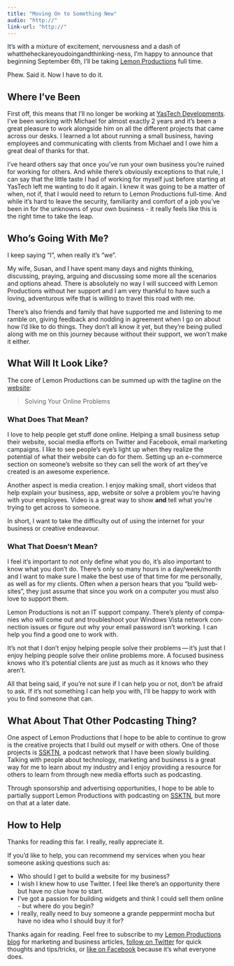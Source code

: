 ```yaml
---
title: "Moving On to Something New"
audio: "http://"
link-url: "http://"
---
```

<p>It&#8217;s with a mixture of excitement, nervousness and a dash of whattheheckareyoudoingandthinking-ness, I&#8217;m happy to announce that beginning September 6th, I&#8217;ll be taking <a href="http://lemonproductions.ca">Lemon Productions</a> full time.</p>
<p>Phew. Said it. Now I have to do it.</p>
<h2 id="where_i8217ve_been">Where I&#8217;ve Been</h2>
<p>First off, this means that I&#8217;ll no longer be working at <a href="http://www.yastech.ca">YasTech Developments</a>. I&#8217;ve been working with Michael for almost exactly 2 years and it&#8217;s been a great pleasure to work alongside him on all the different projects that came across our desks. I learned a lot about running a small business, having employees and communicating with clients from Michael and I owe him a great deal of thanks for that.</p>
<p>I&#8217;ve heard others say that once you&#8217;ve run your own business you&#8217;re ruined for working for others. And while there&#8217;s obviously exceptions to that rule, I can say that the little taste I had of working for myself just before starting at YasTech left me wanting to do it again. I knew it was going to be a matter of when, not if, that I would need to return to Lemon Productions full-time. And while it&#8217;s hard to leave the security, familiarity and comfort of a job you&#8217;ve been in for the unknowns of your own business - it really feels like this is the right time to take the leap.</p>
<h2 id="who8217s_going_with_me">Who&#8217;s Going With Me?</h2>
<p>I keep saying &#8220;I&#8221;, when really it&#8217;s &#8220;we&#8221;.</p>
<p>My wife, Susan, and I have spent many days and nights thinking, discussing, praying, arguing and discussing some more all the scenarios and options ahead. There is absolutely no way I will succeed with Lemon Productions without her support and I am very thankful to have such a loving, adventurous wife that is willing to travel this road with me. </p>
<p>There&#8217;s also friends and family that have supported me and listening to me ramble on, giving feedback and nodding in agreement when I go on about how I&#8217;d like to do things. They don&#8217;t all know it yet, but they&#8217;re being pulled along with me on this journey because without their support, we won&#8217;t make it either.</p>
<h2 id="what_will_it_look_like">What Will It Look Like?</h2>
<p>The core of Lemon Productions can be summed up with the tagline on the <a href="http://lemonproductions.ca">website</a>:</p>
<blockquote><p>
  Solving Your Online Problems
</p></blockquote>
<h3 id="what_does_that_mean">What Does That Mean?</h3>
<p>I love to help people get stuff done online. Helping a small business setup their website, social media efforts on Twitter and Facebook, email marketing campaigns. I like to see people&#8217;s eye&#8217;s light up when they realize the potential of what their website can do for them.  Setting up an e-commerce section on someone&#8217;s website so they can sell the work of art they&#8217;ve created is an awesome experience.</p>
<p>Another aspect is media creation. I enjoy making small, short videos that help explain your business, app, website or solve a problem you&#8217;re having with your employees. Video is a great way to show <strong>and</strong> tell what you&#8217;re trying to get across to someone.</p>
<p>In short, I want to take the difficulty out of using the internet for your business or creative endeavour. </p>
<h3 id="what_that_doesn8217t_mean">What That Doesn&#8217;t Mean?</h3>
<p>I feel it’s impor­tant to not only define what you do, it’s also impor­tant to know what you don’t do. There’s only so many hours in a day/​week/​month and I want to make sure I make the best use of that time for me per­son­ally, as well as for my clients. Often when a per­son hears that you “build web­sites”, they just assume that since you work on a com­puter you must also love to sup­port them. </p>
<p>Lemon Pro­duc­tions is not an IT sup­port com­pany. There’s plenty of com­pa­nies who will come out and trou­bleshoot your Win­dows Vista net­work con­nec­tion issues or fig­ure out why your email pass­word isn’t work­ing. I can help you find a good one to work with.</p>
<p>It’s not that I don’t enjoy help­ing peo­ple solve their prob­lems — it’s just that I enjoy help­ing peo­ple solve their online prob­lems more.  A focused busi­ness knows who it’s poten­tial clients are just as much as it knows who they aren’t.</p>
<p>All that being said, if you’re not sure if I can help you or not, don’t be afraid to ask. If it’s not some­thing I can help you with, I’ll be happy to work with you to find some­one that can.</p>
<h2 id="what_about_that_other_podcasting_thing">What About That Other Podcasting Thing?</h2>
<p>One aspect of Lemon Productions that I hope to be able to continue to grow is the creative projects that I build out myself or with others. One of those projects is <a href="http://www.ssktn.com">SSKTN</a>, a podcast network that I have been slowly building. Talking with people about technology, marketing and business is a great way for me to learn about my industry and I enjoy providing a resource for others to learn from through new media efforts such as podcasting.</p>
<p>Through sponsorship and advertising opportunities, I hope to be able to partially support Lemon Productions with podcasting on <a href="http://www.ssktn.com">SSKTN</a>, but more on that at a later date.</p>
<h2 id="how_to_help">How to Help</h2>
<p>Thanks for reading this far. I really, really appreciate it.</p>
<p>If you&#8217;d like to help, you can recommend my services when you hear someone asking questions such as:</p>
<ul>
<li>Who should I get to build a website for my business?</li>
<li>I wish I knew how to use Twitter. I feel like there&#8217;s an opportunity there but have no clue how to start.</li>
<li>I&#8217;ve got a passion for building widgets and think I could sell them online - but where do you begin?</li>
<li>I really, really need to buy someone a grande peppermint mocha but have no idea who I should buy it for?</li>
</ul>
<p>Thanks again for reading. Feel free to subscribe to my <a href="http://feeds.feedburner.com/lemonproductionsblog">Lemon Productions blog</a> for marketing and business articles, <a href="http://www.twitter.com/lemonproduction">follow on Twitter</a> for quick thoughts and tips/tricks, or <a href="http://www.facebook.com/pages/Lemon-Productions/37801940941">like on Facebook</a> because it&#8217;s what everyone does.</p>
